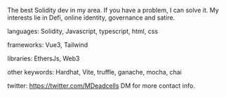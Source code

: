 The best Solidity dev in my area.  If you have a problem, I can solve it.  My interests lie in Defi, online identity, governance and satire.

languages: Solidity, Javascript, typescript, html, css

frameworks: Vue3, Tailwind

libraries: EthersJs, Web3

other keywords: Hardhat, Vite, truffle, ganache, mocha, chai

twitter: https://twitter.com/MDeadcells
DM for more contact info.
